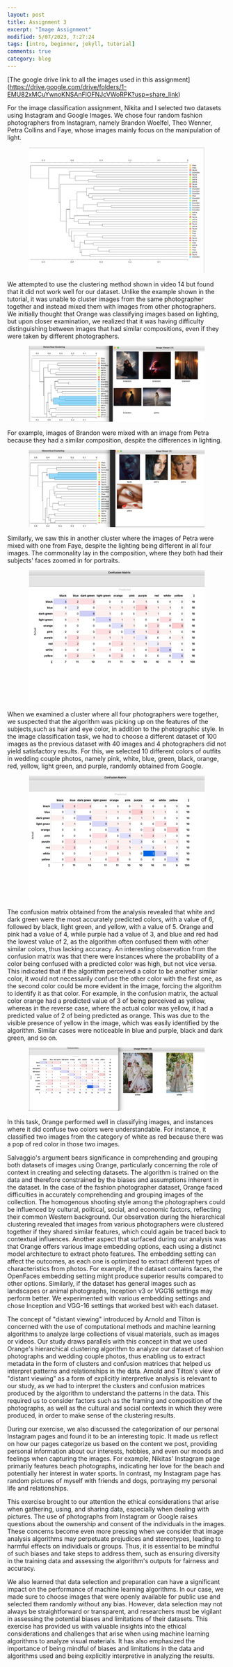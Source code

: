 ```yaml
---
layout: post
title: Assignment 3 
excerpt: "Image Assignment"
modified: 5/07/2023, 7:27:24
tags: [intro, beginner, jekyll, tutorial]
comments: true
category: blog
---
```

[The google drive link to all the images used in this assignment] (https://drive.google.com/drive/folders/1-EMU82xMCuYwnoKNSAnFlOFNJcVWoRPK?usp=share_link)

For the image classification assignment, Nikita and I selected two datasets using Instagram and Google Images. We chose four random fashion photographers from Instagram, namely Brandon Woelfel, Theo Wenner, Petra Collins and Faye, whose images mainly focus on the manipulation of light. 

<img src="/images/img1.jpeg" style="width:80%; height:50%; margin-left:10%;" />

We attempted to use the clustering method shown in video 14 but found that it did not work well for our dataset. Unlike the example shown in the tutorial, it was unable to cluster images from the same photographer together and instead mixed them with images from other photographers. We initially thought that Orange was classifying images based on lighting, but upon closer examination, we realized that it was having difficulty distinguishing between images that had similar compositions, even if they were taken by different photographers. 

<img src="/images/img2.png" style="width:80%; height:50%; margin-left:10%;" />

For example, images of Brandon were mixed with an image from Petra because they had a similar composition, despite the differences in lighting.

<img src="/images/img3.png" style="width:80%; height:50%; margin-left:10%;" />

Similarly, we saw this in another cluster where the images of Petra were mixed with one from Faye, despite the lighting being different in all four images. The commonality lay in the composition, where they both had their subjects' faces zoomed in for portraits. 

<img src="/images/img4.jpeg" style="width:80%; height:50%; margin-left:10%;" />

When we examined a cluster where all four photographers were together, we suspected that the algorithm was picking up on the features of the subjects,such as hair and eye color, in addition to the photographic style. In the image classification task, we had to choose a different dataset of 100 images as the previous dataset with 40 images and 4 photographers did not yield satisfactory results. For this, we selected 10 different colors of outfits in wedding couple photos, namely pink, white, blue, green, black, orange, red, yellow, light green, and purple, randomly obtained from Google. 

<img src="/images/img5.jpeg" style="width:80%; height:50%; margin-left:10%;" />

The confusion matrix obtained from the analysis revealed that white and dark green were the most accurately predicted colors, with a value of 6, followed by black, light green, and yellow, with a value of 5. Orange and pink had a value of 4, while purple had a value of 3, and blue and red had the lowest value of 2, as the algorithm often confused them with other similar colors, thus lacking accuracy. An interesting observation from the confusion matrix was that there were instances where the probability of a color being confused with a predicted color was high, but not vice versa. This indicated that if the algorithm perceived a color to be another similar color, it would not necessarily confuse the other color with the first one, as the second color could be more evident in the image, forcing the algorithm to identify it as that color. For example, in the confusion matrix, the actual color orange had a predicted value of 3 of being perceived as yellow, whereas in the reverse case, where the actual color was yellow, it had a predicted value of 2 of being predicted as orange. This was due to the visible presence of yellow in the image, which was easily identified by the algorithm. Similar cases were noticeable in blue and purple, black and dark green, and so on. 

<img src="/images/img6.png" style="width:80%; height:50%; margin-left:10%;" />

In this task, Orange performed well in classifying images, and instances where it did confuse two colors were understandable. For instance, it classified two images from the category of white as red because there was a pop of red color in those two images.

Salvaggio's argument bears significance in comprehending and grouping both datasets of images using Orange, particularly concerning the role of context in creating and selecting datasets. The algorithm is trained on the data and therefore constrained by the biases and assumptions inherent in the dataset. In the case of the fashion photographer dataset, Orange faced difficulties in accurately comprehending and grouping images of the collection. The homogenous shooting style among the photographers could be influenced by cultural, political, social, and economic factors, reflecting their common Western background. Our observation during the hierarchical clustering revealed that images from various photographers were clustered together if they shared similar features, which could again be traced back to contextual influences. Another aspect that surfaced during our analysis was that Orange offers various image embedding options, each using a distinct model architecture to extract photo features. The embedding setting can affect the outcomes, as each one is optimized to extract different types of characteristics from photos. For example, if the dataset contains faces, the OpenFaces embedding setting might produce superior results compared to other options. Similarly, if the dataset has general images such as landscapes or animal photographs, Inception v3 or VGG16 settings may perform better. We experimented with various embedding settings and chose Inception and VGG-16 settings that worked best with each dataset.

The concept of "distant viewing" introduced by Arnold and Tilton is concerned with the use of computational methods and machine learning algorithms to analyze large collections of visual materials, such as images or videos. Our study draws parallels with this concept in that we used Orange's hierarchical clustering algorithm to analyze our dataset of fashion photographs and wedding couple photos, thus enabling us to extract metadata in the form of clusters and confusion matrices that helped us interpret patterns and relationships in the data. Arnold and Tilton's view of "distant viewing" as a form of explicitly interpretive analysis is relevant to our study, as we had to interpret the clusters and confusion matrices produced by the algorithm to understand the patterns in the data. This required us to consider factors such as the framing and composition of the photographs, as well as the cultural and social contexts in which they were produced, in order to make sense of the clustering results.

During our exercise, we also discussed the categorization of our personal Instagram pages and found it to be an interesting topic. It made us reflect on how our pages categorize us based on the content we post, providing personal information about our interests, hobbies, and even our moods and feelings when capturing the images. For example, Nikitas' Instagram page primarily features beach photographs, indicating her love for the beach and potentially her interest in water sports. In contrast, my Instagram page has random pictures of myself with friends and dogs, portraying my personal life and relationships.

This exercise brought to our attention the ethical considerations that arise when gathering, using, and sharing data, especially when dealing with pictures. The use of photographs from Instagram or Google raises questions about the ownership and consent of the individuals in the images. These concerns become even more pressing when we consider that image analysis algorithms may perpetuate prejudices and stereotypes, leading to harmful effects on individuals or groups. Thus, it is essential to be mindful of such biases and take steps to address them, such as ensuring diversity in the training data and assessing the algorithm's outputs for fairness and accuracy.

We also learned that data selection and preparation can have a significant impact on the performance of machine learning algorithms. In our case, we made sure to choose images that were openly available for public use and selected them randomly without any bias. However, data selection may not always be straightforward or transparent, and researchers must be vigilant in assessing the potential biases and limitations of their datasets. This exercise has provided us with valuable insights into the ethical considerations and challenges that arise when using machine learning algorithms to analyze visual materials. It has also emphasized the importance of being mindful of biases and limitations in the data and algorithms used and being explicitly interpretive in analyzing the results.
